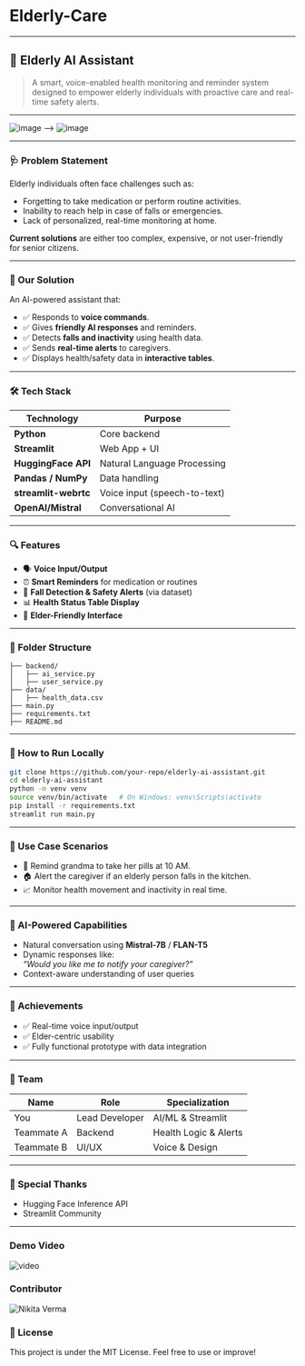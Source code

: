 # Elderly-Care

---

## 🧠 Elderly AI Assistant

> A smart, voice-enabled health monitoring and reminder system designed to empower elderly individuals with proactive care and real-time safety alerts.

---
![image](https://github.com/user-attachments/assets/eaa7b6c7-0300-43ea-8d66-f17ee1936374) -->
![image](https://github.com/user-attachments/assets/137a9302-b3f4-4e2c-a5ae-9a4ad8d4aaf2)



---

### 🩺 Problem Statement

Elderly individuals often face challenges such as:
- Forgetting to take medication or perform routine activities.
- Inability to reach help in case of falls or emergencies.
- Lack of personalized, real-time monitoring at home.

**Current solutions** are either too complex, expensive, or not user-friendly for senior citizens.

---

### 🌟 Our Solution

An AI-powered assistant that:
- ✅ Responds to **voice commands**.
- ✅ Gives **friendly AI responses** and reminders.
- ✅ Detects **falls and inactivity** using health data.
- ✅ Sends **real-time alerts** to caregivers.
- ✅ Displays health/safety data in **interactive tables**.

---

### 🛠️ Tech Stack

| Technology        | Purpose                          |
|-------------------|----------------------------------|
| **Python**        | Core backend                     |
| **Streamlit**     | Web App + UI                     |
| **HuggingFace API** | Natural Language Processing   |
| **Pandas / NumPy**| Data handling                    |
| **streamlit-webrtc** | Voice input (speech-to-text) |
| **OpenAI/Mistral** | Conversational AI               |

---

### 🔍 Features

- 🗣️ **Voice Input/Output**  
- ⏰ **Smart Reminders** for medication or routines  
- 🛑 **Fall Detection & Safety Alerts** (via dataset)  
- 📊 **Health Status Table Display**  
- 🧓 **Elder-Friendly Interface**  

---

### 📂 Folder Structure

```
├── backend/
│   ├── ai_service.py
│   ├── user_service.py
├── data/
│   ├── health_data.csv
├── main.py
├── requirements.txt
├── README.md
```

---

### 🧪 How to Run Locally

```bash
git clone https://github.com/your-repo/elderly-ai-assistant.git
cd elderly-ai-assistant
python -m venv venv
source venv/bin/activate   # On Windows: venv\Scripts\activate
pip install -r requirements.txt
streamlit run main.py
```

---

### 🎯 Use Case Scenarios

- 👵 Remind grandma to take her pills at 10 AM.
- 🏠 Alert the caregiver if an elderly person falls in the kitchen.
- 📈 Monitor health movement and inactivity in real time.

---

### 🧠 AI-Powered Capabilities

- Natural conversation using **Mistral-7B** / **FLAN-T5**
- Dynamic responses like:  
  _“Would you like me to notify your caregiver?”_  
- Context-aware understanding of user queries

---

### 🏅 Achievements

- ✅ Real-time voice input/output
- ✅ Elder-centric usability
- ✅ Fully functional prototype with data integration

---

### 🤝 Team

| Name | Role | Specialization |
|------|------|----------------|
| You | Lead Developer | AI/ML & Streamlit |
| Teammate A | Backend | Health Logic & Alerts |
| Teammate B | UI/UX | Voice & Design  | Data Science | Health Data Analysis |

---

### 🙌 Special Thanks

- Hugging Face Inference API  
- Streamlit Community 

---
### Demo Video
  ![video](https://youtu.be/gAc2lLf4XGI)

### Contributor
  ![Nikita Verma](https://github.com/Nikitav0608)

### 📜 License

This project is under the MIT License. Feel free to use or improve!

